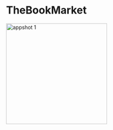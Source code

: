 # TheBookMarket
<img width="274" alt="appshot 1" src="https://user-images.githubusercontent.com/35583330/48974806-1ddebb00-f031-11e8-91c0-7d51c18c49eb.png">
